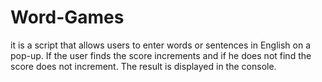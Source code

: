 # Word-Games

it is a script that allows users to enter words or sentences in English on a pop-up. If the user finds the score increments and if he does not find the score does not increment.
The result is displayed in the console.
